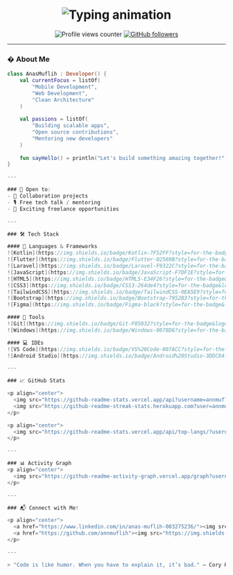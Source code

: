 <h1 align="center"> 
  <img src="https://readme-typing-svg.demolab.com?font=Fira+Code&weight=600&size=28&duration=4000&pause=1000&color=58A6FF&center=true&vCenter=true&width=500&lines=Hey+there!+I'm+Anas+Muflih;Full+Stack+Dev+%F0%9F%92%BB;Tech+Enthusiast+%F0%9F%91%A8%E2%80%8D%F0%9F%92%BB;From+Indonesia+%F0%9F%87%AE%F0%9F%87%A9" alt="Typing animation" />
</h1>

<p align="center">
  <img src="https://komarev.com/ghpvc/?username=annmuflih&label=PROFILE+VIEWS&color=0e75b6&style=flat" alt="Profile views counter" />
  <a href="https://github.com/annmuflih?tab=followers"><img src="https://img.shields.io/github/followers/annmuflih?color=58a6ff&label=FOLLOWERS&style=flat" alt="GitHub followers" /></a>
</p>

---

### � About Me
```kotlin
class AnasMuflih : Developer() {
    val currentFocus = listOf(
        "Mobile Development", 
        "Web Development",
        "Clean Architecture"
    )
    
    val passions = listOf(
        "Building scalable apps",
        "Open source contributions",
        "Mentoring new developers"
    )
    
    fun sayHello() = println("Let's build something amazing together!")
}

---

### 💼 Open to:
- 🤝 Collaboration projects
- 🎙 Free tech talk / mentoring
- 🚀 Exciting freelance opportunities

---

### 🛠️ Tech Stack

#### 🚀 Languages & Frameworks
![Kotlin](https://img.shields.io/badge/Kotlin-7F52FF?style=for-the-badge&logo=kotlin&logoColor=white)
![Flutter](https://img.shields.io/badge/Flutter-02569B?style=for-the-badge&logo=flutter&logoColor=white)
![Laravel](https://img.shields.io/badge/Laravel-F9322C?style=for-the-badge&logo=laravel&logoColor=white)
![JavaScript](https://img.shields.io/badge/JavaScript-F7DF1E?style=for-the-badge&logo=javascript&logoColor=black)
![HTML5](https://img.shields.io/badge/HTML5-E34F26?style=for-the-badge&logo=html5&logoColor=white)
![CSS3](https://img.shields.io/badge/CSS3-264de4?style=for-the-badge&logo=css3&logoColor=white)
![TailwindCSS](https://img.shields.io/badge/TailwindCSS-0EA5E9?style=for-the-badge&logo=tailwindcss&logoColor=white)
![Bootstrap](https://img.shields.io/badge/Bootstrap-7952B3?style=for-the-badge&logo=bootstrap&logoColor=white)
![Figma](https://img.shields.io/badge/Figma-black?style=for-the-badge&logo=figma&logoColor=white)

#### 🧰 Tools
![Git](https://img.shields.io/badge/Git-F05032?style=for-the-badge&logo=git&logoColor=white)
![Windows](https://img.shields.io/badge/Windows-0078D6?style=for-the-badge&logo=windows&logoColor=white)

#### 💻 IDEs
![VS Code](https://img.shields.io/badge/VS%20Code-007ACC?style=for-the-badge&logo=visual-studio-code&logoColor=white)
![Android Studio](https://img.shields.io/badge/Android%20Studio-3DDC84?style=for-the-badge&logo=android-studio&logoColor=white)

---

### 📈 GitHub Stats

<p align="center">
  <img src="https://github-readme-stats.vercel.app/api?username=annmuflih&show_icons=true&theme=tokyonight&hide_border=true&hide=stars"/>
  <img src="https://github-readme-streak-stats.herokuapp.com?user=annmuflih&theme=tokyonight&hide_border=true"/>
</p>

<p align="center">
  <img src="https://github-readme-stats.vercel.app/api/top-langs/?username=annmuflih&layout=compact&theme=tokyonight&hide_border=true"/>
</p>

---

### 📊 Activity Graph
<p align="center">
  <img src="https://github-readme-activity-graph.vercel.app/graph?username=annmuflih&theme=tokyonight&bg_color=1A1B27&color=ffffff&line=4E9F3D&point=F9F9F9&hide_border=true" />
</p>

---

### 📬 Connect with Me!

<p align="center">
  <a href="https://www.linkedin.com/in/anas-muflih-003275236/"><img src="https://img.shields.io/badge/LinkedIn-%230077B5.svg?style=for-the-badge&logo=linkedin&logoColor=white"/></a>
  <a href="https://github.com/annmuflih"><img src="https://img.shields.io/badge/GitHub-%2312100E.svg?style=for-the-badge&logo=github&logoColor=white"/></a>
</p>

---

> "Code is like humor. When you have to explain it, it’s bad." — Cory House
